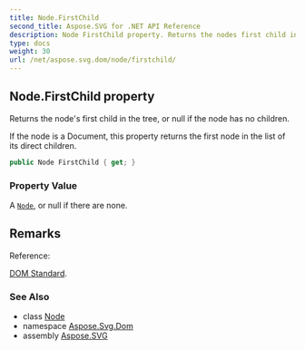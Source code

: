 ```yaml
---
title: Node.FirstChild
second_title: Aspose.SVG for .NET API Reference
description: Node FirstChild property. Returns the nodes first child in the tree or null if the node has no children
type: docs
weight: 30
url: /net/aspose.svg.dom/node/firstchild/
---
```

## Node.FirstChild property

Returns the node's first child in the tree, or null if the node has no children.

If the node is a Document, this property returns the first node in the list of its direct children.

```csharp
public Node FirstChild { get; }
```

### Property Value

A [`Node`](../), or null if there are none.

## Remarks

Reference:

[DOM Standard](https://dom.spec.whatwg.org/#dom-node-firstchild).

### See Also

* class [Node](../)
* namespace [Aspose.Svg.Dom](../../../aspose.svg.dom/)
* assembly [Aspose.SVG](../../../)
